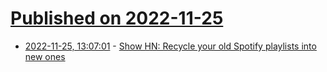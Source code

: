 # [Published on 2022-11-25](index.md)

* [2022-11-25, 13:07:01](https://news.ycombinator.com/item?id=33742014) - [Show HN: Recycle your old Spotify playlists into new ones](https://www.playlistrecycle.com/)
